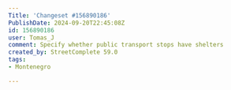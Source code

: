 ```yaml
---
Title: 'Changeset #156890186'
PublishDate: 2024-09-20T22:45:08Z
id: 156890186
user: Tomas_J
comment: Specify whether public transport stops have shelters
created_by: StreetComplete 59.0
tags:
- Montenegro

---
```

